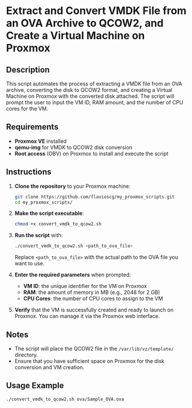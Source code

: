 # Extract and Convert VMDK File from an OVA Archive to QCOW2, and Create a Virtual Machine on Proxmox

## Description

This script automates the process of extracting a VMDK file from an OVA archive, converting the disk to QCOW2 format, and creating a Virtual Machine on Proxmox with the converted disk attached. The script will prompt the user to input the VM ID, RAM amount, and the number of CPU cores for the VM.

## Requirements

- **Proxmox VE** installed
- **qemu-img** for VMDK to QCOW2 disk conversion
- **Root access** (OBV) on Proxmox to install and execute the script

## Instructions

1. **Clone the repository** to your Proxmox machine:

    ```bash
    git clone https://github.com/flavioscg/my_proxmox_scripts.git
    cd my_proxmox_scripts/
    ```

2. **Make the script executable**:

    ```bash
    chmod +x convert_vmdk_to_qcow2.sh
    ```

3. **Run the script** with:

    ```bash
    ./convert_vmdk_to_qcow2.sh <path_to_ova_file>
    ```

    Replace `<path_to_ova_file>` with the actual path to the OVA file you want to use.

4. **Enter the required parameters** when prompted:

    - **VM ID**: the unique identifier for the VM on Proxmox
    - **RAM**: the amount of memory in MB (e.g., 2048 for 2 GB)
    - **CPU Cores**: the number of CPU cores to assign to the VM

5. **Verify** that the VM is successfully created and ready to launch on Proxmox. You can manage it via the Proxmox web interface.

## Notes

- The script will place the QCOW2 file in the `/var/lib/vz/template/` directory.
- Ensure that you have sufficient space on Proxmox for the disk conversion and VM creation.

## Usage Example

```bash
./convert_vmdk_to_qcow2.sh ova/Sample_OVA.ova